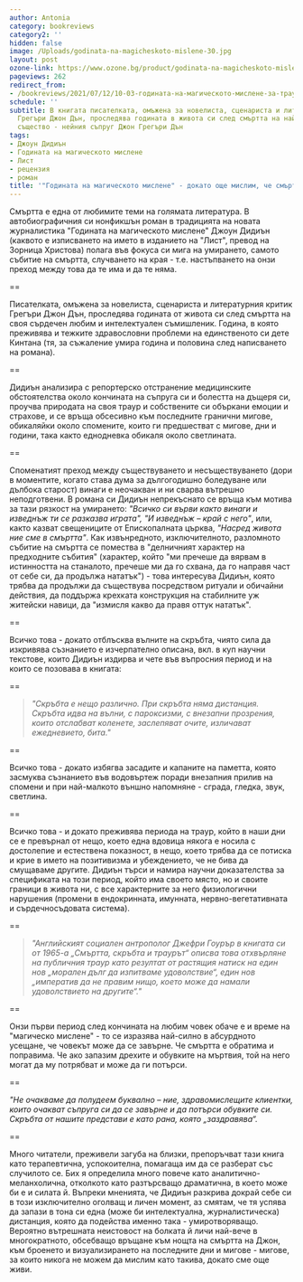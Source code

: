 ```yaml
---
author: Antonia
category: bookreviews
category2: ''
hidden: false
image: /Uploads/godinata-na-magicheskoto-mislene-30.jpg
layout: post
ozone-link: https://www.ozone.bg/product/godinata-na-magicheskoto-mislene/
pageviews: 262
redirect_from:
- /bookreviews/2021/07/12/10-03-годината-на-магическото-мислене-за-траура-и-граничния-миг-на-умирането
schedule: ''
subtitle: В книгата писателката, омъжена за новелиста, сценариста и литературния критик
  Грегъри Джон Дън, проследява годината в живота си след смъртта на най-близкото й
  същество - нейния съпруг Джон Грегъри Дън
tags:
- Джоун Дидиън
- Годината на магическото мислене
- Лист
- рецензия
- роман
title: '"Годината на магическото мислене" - докато още мислим, че смъртта е поправима'
---
```


Смъртта е една от любимите теми на голямата литература. В автобиографичния си нонфикшън роман в традицията на новата журналистика "Годината на магическото мислене" Джоун Дидиън (каквото е изписването на името в изданието на "Лист", превод на Зорница Христова) полага във фокуса си мига на умирането, самото събитие на смъртта, случването на края - т.е. настъпването на онзи преход между това да те има и да те няма. 

\==

Писателката, омъжена за новелиста, сценариста и литературния критик Грегъри Джон Дън, проследява годината от живота си след смъртта на своя сърдечен любим и интелектуален съмишленик. Година, в която преживява и тежките здравословни проблеми на единственото си дете Кинтана (тя, за съжаление умира година и половина след написването на романа). 

\==

Дидиън анализира с репортерско отстранение медицинските обстоятелства около кончината на съпруга си и болестта на дъщеря си, проучва природата на своя траур и собствените си объркани емоции и страхове, и се връща обсесивно към последните гранични мигове, обикаляйки около спомените, които ги предшестват с мигове, дни и години, така както еднодневка обикаля около светлината. 

\==

Споменатият преход между съществуването и несъществуването (дори в моментите, когато става дума за дългогодишно боледуване или дълбока старост) винаги е неочакван и ни сварва вътрешно неподготвени. В романа си Дидиън непрекъснато се връща към мотива за тази рязкост на умирането: *"Всичко си върви както винаги и изведнъж ти се разказва играта", "И изведнъж – край с него"*, или, както казват свещениците от Епископалната църква, *"Насред живота ние сме в смъртта"*. Как извънредното, изключителното, разломното събитие на смъртта се помества в "делничният характер на предходните събития" (характер, който "ми пречеше да вярвам в истинността на станалото, пречеше ми да го схвана, да го направя част от себе си, да продължа нататък") - това интересува Дидиън, която трябва да продължи да съществува посредством ритуали и обичайни действия, да поддържа крехката конструкция на стабилните уж житейски навици, да "измисля какво да правя оттук нататък". 

\==

Всичко това - докато отблъсква вълните на скръбта, чиято сила да изкривява съзнанието е изчерпателно описана, вкл. в куп научни текстове, които Дидиън издирва и чете във въпросния период и на които се позовава в книгата:

\==

> *"Скръбта е нещо различно. При скръбта няма дистанция. Скръбта идва на вълни, с пароксизми, с внезапни прозрения, които отслабват коленете, заслепяват очите, изличават ежедневието, бита."*

\==

Всичко това - докато избягва засадите и капаните на паметта, която засмуква съзнанието във водовъртеж поради внезапния прилив на спомени и при най-малкото външно напомняне - сграда, гледка, звук, светлина. 

\==

Всичко това - и докато преживява периода на траур, който в наши дни се е превърнал от нещо, което една вдовица някога е носила с достолепие и естествена показност, в нещо, което трябва да се потиска и крие в името на позитивизма и убеждението, че не бива да смущаваме другите. Дидиън търси и намира научни доказателства за спецификата на този период, който има своето място, но и своите граници в живота ни, с все характерните за него физиологични нарушения (промени в ендокринната, имунната, нервно-вегетативната и сърдечносъдовата система). 

\==

> *"Английският социален антрополог Джефри Гоурър в книгата си от 1965-а „Смъртта, скръбта и траурът“ описва това отхвърляне на публичния траур като резултат от растящия натиск на един нов „морален дълг да изпитваме удоволствие“, един нов „императив да не правим нищо, което може да намали удоволствието на другите“."*  

\==

Онзи първи период след кончината на любим човек обаче е и време на "магическо мислене" - то се изразява най-силно в абсурдното усещане, че човекът може да се завърне. Че смъртта е обратима и поправима. Че ако запазим дрехите и обувките на мъртвия, той на него могат да му потрябват и може да ги потърси. 

\==

*"Не очакваме да полудеем буквално – ние, здравомислещите клиентки, които очакват съпруга си да се завърне и да потърси обувките си. Скръбта от нашите представи е като рана, която „заздравява“.*

\==

Много читатели, преживели загуба на близки, препоръчват тази книга като терапевтична, успокоителна, помагаща им да се разберат със случилото се. Бих я определила много повече като аналитично-меланхолична, отколкото като разтърсващо драматична, в което може би е и силата й. Въпреки мненията, че Дидиън разкрива докрай себе си в този изключително оголващ и личен момент, аз смятам, че тя успява да запази в тона си една (може би интелектуална, журналистическа) дистанция, която да подейства именно така - умиротворяващо. Вероятно вътрешната неистовост на болката й личи най-вече в многократното, обсебващо връщане към нощта на смъртта на Джон, към броенето и визуализирането на последните дни и мигове - мигове, за които никога не можем да мислим като такива, докато сме още живи.
